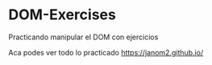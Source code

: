 # DOM-Exercises
Practicando manipular el DOM con ejercicios

Aca podes ver todo lo practicado https://janom2.github.io/

